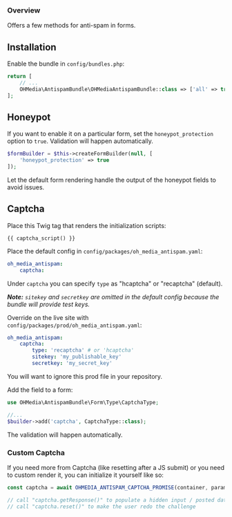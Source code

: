 ### Overview

Offers a few methods for anti-spam in forms.

## Installation

Enable the bundle in `config/bundles.php`:

```php
return [
    // ...
    OHMedia\AntispamBundle\OHMediaAntispamBundle::class => ['all' => true],
];
```


## Honeypot

If you want to enable it on a particular form, set the `honeypot_protection`
option to `true`. Validation will happen automatically.

```php
$formBuilder = $this->createFormBuilder(null, [
    'honeypot_protection' => true
]);
```

Let the default form rendering handle the output of the honeypot fields to avoid
issues.

## Captcha

Place this Twig tag that renders the initialization scripts:

```twig
{{ captcha_script() }}
```

Place the default config in `config/packages/oh_media_antispam.yaml`:

```yaml
oh_media_antispam:
    captcha:
```

Under `captcha` you can specify `type` as "hcaptcha" or "recaptcha" (default).

_**Note:** `sitekey` and `secretkey` are omitted in the default config because the bundle
will provide test keys._


Override on the live site with `config/packages/prod/oh_media_antispam.yaml`:

```yaml
oh_media_antispam:
    captcha:
        type: 'recaptcha' # or 'hcaptcha'
        sitekey: 'my_publishable_key'
        secretkey: 'my_secret_key'
```

You will want to ignore this prod file in your repository.

Add the field to a form:

```php
use OHMedia\AntispamBundle\Form\Type\CaptchaType;

//...
$builder->add('captcha', CaptchaType::class);
```

The validation will happen automatically.

### Custom Captcha

If you need more from Captcha (like resetting after a JS submit) or you need
to custom render it, you can initialize it yourself like so:

```js
const captcha = await OHMEDIA_ANTISPAM_CAPTCHA_PROMISE(container, parameters);

// call "captcha.getResponse()" to populate a hidden input / posted data
// call "captcha.reset()" to make the user redo the challenge
```
